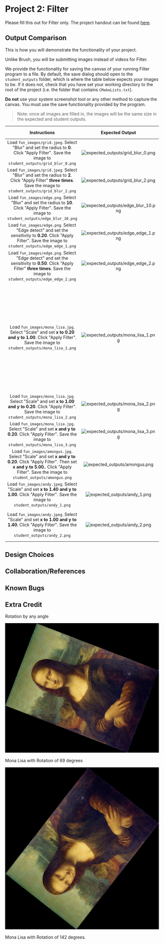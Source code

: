 # Project 2: Filter

Please fill this out for Filter only. The project handout can be found [here](https://cs1230.graphics/projects/raster/2).

## Output Comparison

This is how you will demonstrate the functionality of your project.

Unlike Brush, you will be submitting images instead of videos for Filter.

We provide the functionality for saving the canvas of your running Filter program to a file. By default, the save dialog should open to the `student_outputs` folder, which is where the table below expects your images to be. If it does not, check that you have set your working directory to the root of the project (i.e. the folder that contains `CMakeLists.txt`).

**Do not** use your system screenshot tool or any other method to capture the canvas. You must use the save functionality provided by the program.

> Note: once all images are filled in, the images will be the same size in the expected and student outputs.

|                                                                                             Instructions                                                                                              |                             Expected Output                             |                                      Your Output                                      |
| :---------------------------------------------------------------------------------------------------------------------------------------------------------------------------------------------------: | :---------------------------------------------------------------------: | :-----------------------------------------------------------------------------------: |
|                           Load `fun_images/grid.jpeg`. Select "Blur" and set the radius to **0**. Click "Apply Filter". Save the image to `student_outputs/grid_blur_0.png`                           |  ![expected_outputs/grid_blur_0.png](expected_outputs/grid_blur_0.png)  |  ![Place grid_blur_0.png in student_outputs folder](student_outputs/grid_blur_0.png)  |
|                   Load `fun_images/grid.jpeg`. Select "Blur" and set the radius to **2**. Click "Apply Filter" **three times**. Save the image to `student_outputs/grid_blur_2.png`                   |  ![expected_outputs/grid_blur_2.png](expected_outputs/grid_blur_2.png)  |  ![Place grid_blur_2.png in student_outputs folder](student_outputs/grid_blur_2.png)  |
|                          Load `fun_images/edge.png`. Select "Blur" and set the radius to **10**. Click "Apply Filter". Save the image to `student_outputs/edge_blur_10.png`                           | ![expected_outputs/edge_blur_10.png](expected_outputs/edge_blur_10.png) | ![Place edge_blur_10.png in student_outputs folder](student_outputs/edge_blur_10.png) |
|                    Load `fun_images/edge.png`. Select "Edge detect" and set the sensitivity to **0.20**. Click "Apply Filter". Save the image to `student_outputs/edge_edge_1.png`                    |  ![expected_outputs/edge_edge_1.png](expected_outputs/edge_edge_1.png)  |  ![Place edge_edge_1.png in student_outputs folder](student_outputs/edge_edge_1.png)  |
|            Load `fun_images/edge.png`. Select "Edge detect" and set the sensitivity to **0.50**. Click "Apply Filter" **three times**. Save the image to `student_outputs/edge_edge_2.png`            |  ![expected_outputs/edge_edge_2.png](expected_outputs/edge_edge_2.png)  |  ![Place edge_edge_2.png in student_outputs folder](student_outputs/edge_edge_2.png)  |
|                    Load `fun_images/mona_lisa.jpg`. Select "Scale" and set **x to 0.20 and y to 1.00**. Click "Apply Filter". Save the image to `student_outputs/mona_lisa_1.png`                     |  ![expected_outputs/mona_lisa_1.png](expected_outputs/mona_lisa_1.png)  |  ![Place mona_lisa_1.png in student_outputs folder](student_outputs/mona_lisa_1.png)  |
|                    Load `fun_images/mona_lisa.jpg`. Select "Scale" and set **x to 1.00 and y to 0.20**. Click "Apply Filter". Save the image to `student_outputs/mona_lisa_2.png`                     |  ![expected_outputs/mona_lisa_2.png](expected_outputs/mona_lisa_2.png)  |  ![Place mona_lisa_2.png in student_outputs folder](student_outputs/mona_lisa_2.png)  |
|                        Load `fun_images/mona_lisa.jpg`. Select "Scale" and set **x and y to 0.20**. Click "Apply Filter". Save the image to `student_outputs/mona_lisa_3.png`                         |  ![expected_outputs/mona_lisa_3.png](expected_outputs/mona_lisa_3.png)  |  ![Place mona_lisa_3.png in student_outputs folder](student_outputs/mona_lisa_3.png)  |
| Load `fun_images/amongus.jpg`. Select "Scale" and set **x and y to 0.20**. Click "Apply Filter". Then set **x and y to 5.00.**. Click "Apply Filter". Save the image to `student_outputs/amongus.png` |      ![expected_outputs/amongus.png](expected_outputs/amongus.png)      |      ![Place amongus.png in student_outputs folder](student_outputs/amongus.png)      |
|                         Load `fun_images/andy.jpeg`. Select "Scale" and set **x to 1.40 and y to 1.00**. Click "Apply Filter". Save the image to `student_outputs/andy_1.png`                         |       ![expected_outputs/andy_1.png](expected_outputs/andy_1.png)       |       ![Place andy_1.png in student_outputs folder](student_outputs/andy_1.png)       |
|                         Load `fun_images/andy.jpeg`. Select "Scale" and set **x to 1.00 and y to 1.40**. Click "Apply Filter". Save the image to `student_outputs/andy_2.png`                         |       ![expected_outputs/andy_2.png](expected_outputs/andy_2.png)       |       ![Place andy_2.png in student_outputs folder](student_outputs/andy_2.png)       |

## Design Choices

## Collaboration/References

## Known Bugs

## Extra Credit
Rotation by any angle

![Place andy_2.png in student_outputs folder](student_outputs/mona_lisa_4.png)

Mona Lisa with Rotation of 69 degrees

![Place andy_2.png in student_outputs folder](student_outputs/mona_lisa_5.png)

Mona Lisa with Rotation of 142 degrees.
